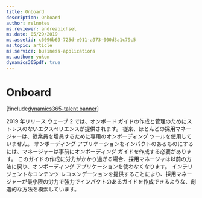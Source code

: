 ```yaml
---
title: Onboard
description: Onboard
author: relnotes
ms.reviewer: andreabichsel
ms.date: 05/29/2019
ms.assetid: c6096b69-725d-e911-a973-000d3a1c79c5
ms.topic: article
ms.service: business-applications
ms.author: yukom
dynamics365pdf: true
---
```

# <a name="onboard"></a>Onboard 

[!include[dynamics365-talent banner](../includes/dynamics365-talent.md)]

2019 年リリース ウェーブ 2 では、オンボード ガイドの作成と管理のためにストレスのないエクスペリエンスが提供されます。 従来、ほとんどの採用マネージャーは、従業員を増員するために専用のオンボーディング ツールを使用していません。 オンボーディング アプリケーションをインパクトのあるものにするには、マネージャーは事前にオンボーディング ガイドを作成する必要があります。 このガイドの作成に労力がかかり過ぎる場合、採用マネージャは以前の方法に戻り、オンボーディング アプリケーションを使わなくなります。 インテリジェントなコンテンツ レコメンデーションを提供することにより、採用マネージャーが最小限の労力で強力でインパクトのあるガイドを作成できるような、創造的な方法を模索しています。 
